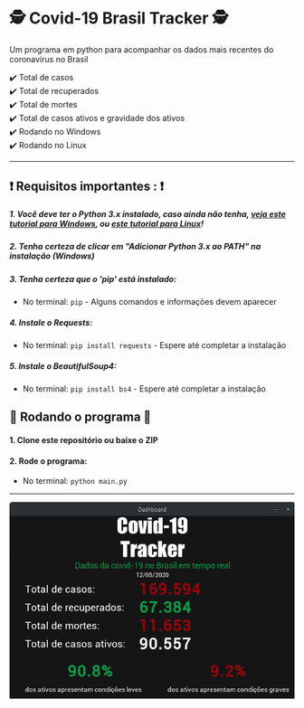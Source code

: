 # 🕵️ Covid-19 Brasil Tracker 🕵️
Um programa em python para acompanhar os dados mais recentes do coronavírus no Brasil

:heavy_check_mark: Total de casos  
:heavy_check_mark: Total de recuperados  
:heavy_check_mark: Total de mortes  
:heavy_check_mark: Total de casos ativos e gravidade dos ativos  
:heavy_check_mark: Rodando no Windows  
:heavy_check_mark: Rodando no Linux

---  
  
  
## :heavy_exclamation_mark: Requisitos importantes : :heavy_exclamation_mark:
  
##### 1. Você deve ter o Python 3.x instalado, caso ainda não tenha, [veja este tutorial para Windows](https://realpython.com/installing-python/#windows), ou [este tutorial para Linux](https://realpython.com/installing-python/#linux)!

##### 2. Tenha certeza de clicar em "Adicionar Python 3.x ao PATH" na instalação (Windows)

##### 3. Tenha certeza que o 'pip' está instalado:
- No terminal: `pip` - Alguns comandos e informações devem aparecer

##### 4. Instale o Requests:
- No terminal: `pip install requests` - Espere até completar a instalação

##### 5. Instale o BeautifulSoup4:
- No terminal: `pip install bs4` - Espere até completar a instalação
  
  
## :rocket: Rodando o programa :rocket:
  
#### 1. Clone este repositório ou baixe o ZIP

#### 2. Rode o programa:
- No terminal: `python main.py`
---  

![Dashboard image](image/image1.png)
